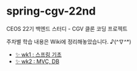 # spring-cgv-22nd
CEOS 22기 백엔드 스터디 - CGV 클론 코딩 프로젝트

주차별 학습 내용은 Wiki에 정리해놓았습니다. ♪(^∇^*)

- [✨ wk1 : 스프링 기초](https://github.com/yooniicode/spring-tutorial-22nd/wiki/wk1-%3A-%EC%8A%A4%ED%94%84%EB%A7%81-%EA%B8%B0%EC%B4%88)
- [✨ wk2 : MVC, DB](https://github.com/yooniicode/spring-cgv-22nd/wiki/week2:-DB-%EC%A0%91%EA%B7%BC-%EA%B8%B0%EC%88%A0-%EB%B0%8F-MVC)
